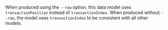When produced using the `--raw` option, this data model uses `transactionPosition` instead of `transactionIndex`. When produced without `--raw`, the model uses `transactionIndex` to be consistent with all other models.